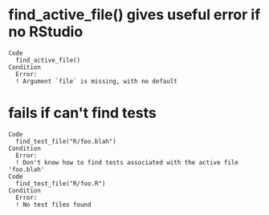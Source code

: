 # find_active_file() gives useful error if no RStudio

    Code
      find_active_file()
    Condition
      Error:
      ! Argument `file` is missing, with no default

# fails if can't find tests

    Code
      find_test_file("R/foo.blah")
    Condition
      Error:
      ! Don't know how to find tests associated with the active file 'foo.blah'
    Code
      find_test_file("R/foo.R")
    Condition
      Error:
      ! No test files found

